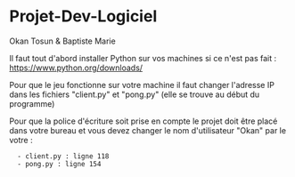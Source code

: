 # Projet-Dev-Logiciel
 Okan Tosun & Baptiste Marie
 
 Il faut tout d'abord installer Python sur vos machines si ce n'est pas fait : https://www.python.org/downloads/

Pour que le jeu fonctionne sur votre machine il faut changer l'adresse IP dans les fichiers "client.py" et "pong.py" (elle se trouve au début du programme)

Pour que la police d'écriture soit prise en compte le projet doit être placé dans votre bureau et vous devez changer le nom d'utilisateur "Okan" par le votre :
      
      - client.py : ligne 118
      - pong.py : ligne 154
